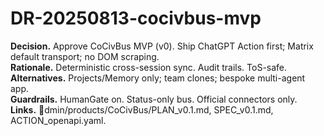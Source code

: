 <!-- status: stub; target: 150+ words -->
# DR-20250813-cocivbus-mvp
**Decision.** Approve CoCivBus MVP (v0).  Ship ChatGPT Action first; Matrix default transport; no DOM scraping.  
**Rationale.** Deterministic cross-session sync.  Audit trails.  ToS-safe.  
**Alternatives.** Projects/Memory only; team clones; bespoke multi-agent app.  
**Guardrails.** HumanGate on.  Status-only bus.  Official connectors only.  
**Links.** dmin/products/CoCivBus/PLAN_v0.1.md, SPEC_v0.1.md, ACTION_openapi.yaml.

